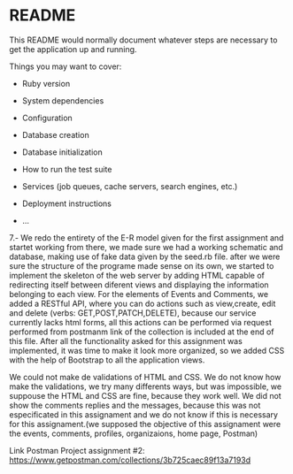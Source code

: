 # README

This README would normally document whatever steps are necessary to get the
application up and running.

Things you may want to cover:

* Ruby version

* System dependencies

* Configuration

* Database creation

* Database initialization

* How to run the test suite

* Services (job queues, cache servers, search engines, etc.)

* Deployment instructions

* ...

7.-
We redo the entirety of the E-R model given for the first assignment and startet working from there, we made sure we had a working schematic and database,
making use of fake data given by the seed.rb file. after we were sure the structure of the programe made sense on its own, we started to implement the skeleton of the web 
server by adding HTML capable of redirecting itself between diferent views and displaying the information belonging to each view. For the elements of Events and Comments,
we added a RESTful API, where you can do actions such as view,create, edit and delete (verbs: GET,POST,PATCH,DELETE), because our service currently lacks html forms, all this
actions can be performed via request performed from postmanm link of the collection is included at the end of this file.
After all the functionality asked for this assignment was implemented, it was time to make it look more organized, so we added CSS with the help of Bootstrap to all
the application views.

We could not make de validations of HTML and CSS. We do not know how make the validations, we try many differents ways, but was impossible,
we suppouse the HTML and CSS are fine, because they work well. We did not show the comments replies and the messages, because this
was not especificated in this assignament and we do not know if this is necessary for this assignament.(we supposed the objective of this assignament were 
the events, comments, profiles, organizaions, home page, Postman)

Link Postman Project assignment #2:
https://www.getpostman.com/collections/3b725caec89f13a7193d
